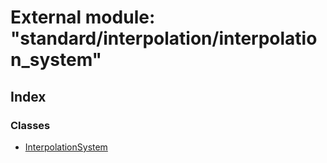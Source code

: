 
# External module: "standard/interpolation/interpolation_system"

## Index

### Classes

* [InterpolationSystem](../classes/_standard_interpolation_interpolation_system_.interpolationsystem.md)

